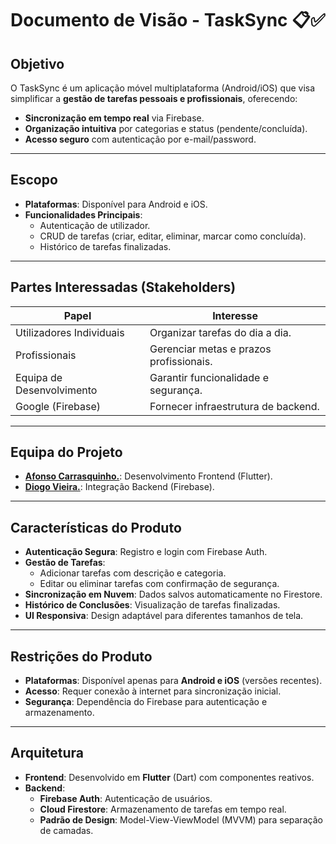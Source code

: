 # Documento de Visão - TaskSync 📋✅  

## **Objetivo**  
O TaskSync é um aplicação móvel multiplataforma (Android/iOS) que visa simplificar a **gestão de tarefas pessoais e profissionais**, oferecendo:  
- **Sincronização em tempo real** via Firebase.  
- **Organização intuitiva** por categorias e status (pendente/concluída).  
- **Acesso seguro** com autenticação por e-mail/password.  

---

## **Escopo**  
- **Plataformas**: Disponível para Android e iOS.  
- **Funcionalidades Principais**:  
  - Autenticação de utilizador.  
  - CRUD de tarefas (criar, editar, eliminar, marcar como concluída).  
  - Histórico de tarefas finalizadas.   

---

## **Partes Interessadas (Stakeholders)**  
| **Papel**               | **Interesse**                          |  
|-------------------------|----------------------------------------|  
| Utilizadores Individuais    | Organizar tarefas do dia a dia.        |  
| Profissionais           | Gerenciar metas e prazos profissionais.|  
| Equipa de Desenvolvimento | Garantir funcionalidade e segurança.  |  
| Google (Firebase)       | Fornecer infraestrutura de backend.    |  

---

## **Equipa do Projeto**  
- **[Afonso Carrasquinho.](https://github.com/Afonso295)**: Desenvolvimento Frontend (Flutter).  
- **[Diogo Vieira.](https://github.com/xXD4rkSoulXx)**: Integração Backend (Firebase).

---

## **Características do Produto**  
- **Autenticação Segura**: Registro e login com Firebase Auth.  
- **Gestão de Tarefas**:  
  - Adicionar tarefas com descrição e categoria.  
  - Editar ou eliminar tarefas com confirmação de segurança.  
- **Sincronização em Nuvem**: Dados salvos automaticamente no Firestore.  
- **Histórico de Conclusões**: Visualização de tarefas finalizadas.  
- **UI Responsiva**: Design adaptável para diferentes tamanhos de tela.  

---

## **Restrições do Produto**  
- **Plataformas**: Disponível apenas para **Android e iOS** (versões recentes).  
- **Acesso**: Requer conexão à internet para sincronização inicial.  
- **Segurança**: Dependência do Firebase para autenticação e armazenamento.  

---

## **Arquitetura**  
- **Frontend**: Desenvolvido em **Flutter** (Dart) com componentes reativos.  
- **Backend**:  
  - **Firebase Auth**: Autenticação de usuários.  
  - **Cloud Firestore**: Armazenamento de tarefas em tempo real.
  - **Padrão de Design**: Model-View-ViewModel (MVVM) para separação de camadas.  

